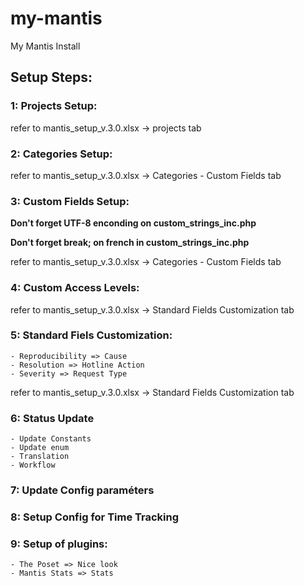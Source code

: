 ﻿# my-mantis
My Mantis Install

## Setup Steps: 

### 1: Projects Setup:
refer to mantis_setup_v.3.0.xlsx -> projects tab

### 2: Categories Setup:
refer to mantis_setup_v.3.0.xlsx -> Categories - Custom Fields tab

### 3: Custom Fields Setup:

<strong>Don't forget UTF-8 enconding on custom_strings_inc.php</strong>

<strong>Don't forget break; on french in custom_strings_inc.php</strong>

refer to mantis_setup_v.3.0.xlsx -> Categories - Custom Fields tab

### 4: Custom Access Levels:
refer to mantis_setup_v.3.0.xlsx -> Standard Fields Customization tab


### 5: Standard Fiels Customization:
    - Reproducibility => Cause
    - Resolution => Hotline Action
    - Severity => Request Type
refer to mantis_setup_v.3.0.xlsx -> Standard Fields Customization tab

### 6: Status Update
    - Update Constants
    - Update enum
    - Translation
    - Workflow
    
### 7: Update Config paraméters

### 8: Setup Config for Time Tracking

### 9: Setup of plugins:
    - The Poset => Nice look
    - Mantis Stats => Stats
    
